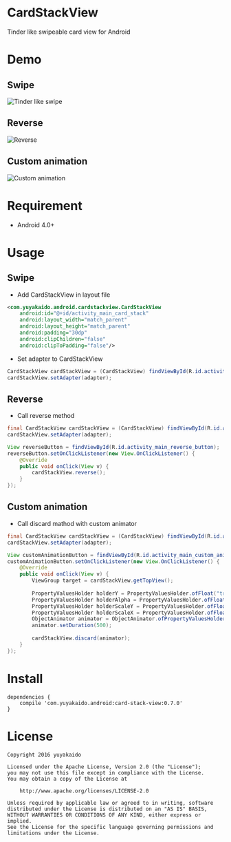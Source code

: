 # CardStackView

Tinder like swipeable card view for Android

# Demo

## Swipe

![Tinder like swipe](https://github.com/yuyakaido/CardStackView/blob/master/sample-orverview.gif)

## Reverse

![Reverse](https://github.com/yuyakaido/CardStackView/blob/master/sample-reverse.gif)

## Custom animation

![Custom animation](https://github.com/yuyakaido/CardStackView/blob/master/sample-custom-animation.gif)

# Requirement

- Android 4.0+

# Usage

## Swipe

- Add CardStackView in layout file

```xml
<com.yuyakaido.android.cardstackview.CardStackView
    android:id="@+id/activity_main_card_stack"
    android:layout_width="match_parent"
    android:layout_height="match_parent"
    android:padding="30dp"
    android:clipChildren="false"
    android:clipToPadding="false"/>
```

- Set adapter to CardStackView

```java
CardStackView cardStackView = (CardStackView) findViewById(R.id.activity_main_card_stack);
cardStackView.setAdapter(adapter);
```

## Reverse

- Call reverse method

```java
final CardStackView cardStackView = (CardStackView) findViewById(R.id.activity_main_card_stack_view);
cardStackView.setAdapter(adapter);

View reverseButton = findViewById(R.id.activity_main_reverse_button);
reverseButton.setOnClickListener(new View.OnClickListener() {
    @Override
    public void onClick(View v) {
        cardStackView.reverse();
    }
});
```

## Custom animation

- Call discard mathod with custom animator

```java
final CardStackView cardStackView = (CardStackView) findViewById(R.id.activity_main_card_stack_view);
cardStackView.setAdapter(adapter);

View customAnimationButton = findViewById(R.id.activity_main_custom_animation_button);
customAnimationButton.setOnClickListener(new View.OnClickListener() {
    @Override
    public void onClick(View v) {
        ViewGroup target = cardStackView.getTopView();
        
        PropertyValuesHolder holderY = PropertyValuesHolder.ofFloat("translationY", 0.f, 600.f);
        PropertyValuesHolder holderAlpha = PropertyValuesHolder.ofFloat("alpha", 1.0f, 0.8f);
        PropertyValuesHolder holderScaleY = PropertyValuesHolder.ofFloat("scaleY", 1.0f, 0.3f);
        PropertyValuesHolder holderScaleX = PropertyValuesHolder.ofFloat("scaleX", 1.0f, 0.3f);
        ObjectAnimator animator = ObjectAnimator.ofPropertyValuesHolder(target, holderY, holderScaleY, holderScaleX, holderAlpha);
        animator.setDuration(500);
        
        cardStackView.discard(animator);
    }
});
```

# Install

```
dependencies {
    compile 'com.yuyakaido.android:card-stack-view:0.7.0'
}
```

# License

```
Copyright 2016 yuyakaido

Licensed under the Apache License, Version 2.0 (the "License");
you may not use this file except in compliance with the License.
You may obtain a copy of the License at

    http://www.apache.org/licenses/LICENSE-2.0

Unless required by applicable law or agreed to in writing, software
distributed under the License is distributed on an "AS IS" BASIS,
WITHOUT WARRANTIES OR CONDITIONS OF ANY KIND, either express or implied.
See the License for the specific language governing permissions and
limitations under the License.
```
